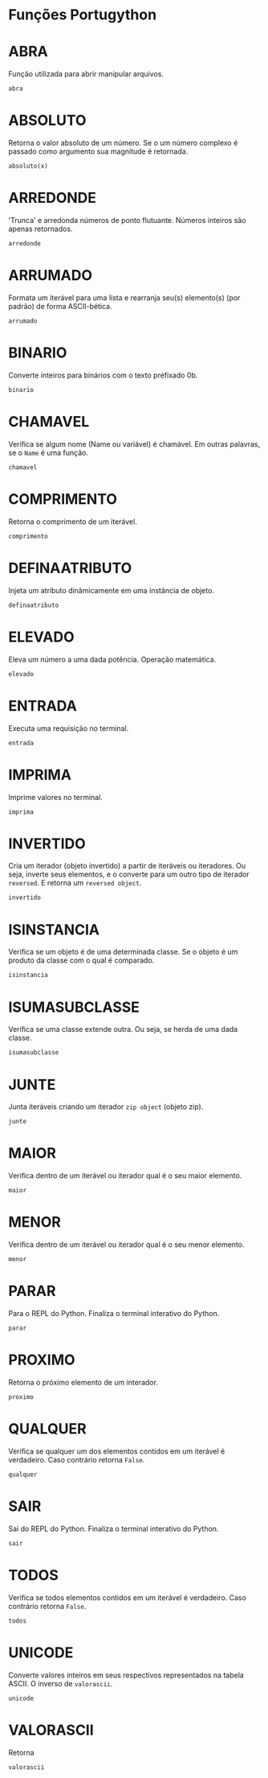 # Funções Portugython


# ABRA
Função utilizada para abrir manipular arquivos.
```
abra
```

# ABSOLUTO
Retorna o valor absoluto de um número. Se o um número complexo é passado como argumento sua magnitude é retornada.
```
absoluto(x)

```

# ARREDONDE
'Trunca' e arredonda números de ponto flutuante. Números inteiros são apenas retornados.
```
arredonde
```

# ARRUMADO
Formata um iterável para uma lista e rearranja seu(s) elemento(s) (por padrão) de forma ASCII-bética.  
```
arrumado
```

# BINARIO
Converte inteiros para binários com o texto préfixado 0b.
```
binario
```

# CHAMAVEL
Verifica se algum nome (Name ou variável) é chamável. Em outras palavras, se o `Name` é uma função.  
```
chamavel
```

# COMPRIMENTO
Retorna o comprimento de um iterável.
```
comprimento
```

# DEFINAATRIBUTO
Injeta um atributo dinâmicamente em uma instância de objeto.
```
definaatributo
```

# ELEVADO
Eleva um número a uma dada potência. Operação matemática.
```
elevado
```

# ENTRADA
Executa uma requisição no terminal.
```
entrada
```

# IMPRIMA
Imprime valores no terminal.
```
imprima
```

# INVERTIDO
Cria um iterador (objeto invertido) a partir de iteráveis ou iteradores. Ou seja, inverte seus elementos,
e o converte para um outro tipo de iterador `reversed`. E retorna um `reversed object`.
```
invertido
```

# ISINSTANCIA
Verifica se um objeto é de uma determinada classe. Se o objeto é um produto da classe com o qual é comparado.
```
isinstancia
```

# ISUMASUBCLASSE
Verifica se uma classe extende outra. Ou seja, se herda de uma dada classe.
```
isumasubclasse
```

# JUNTE
Junta iteráveis criando um iterador `zip object` (objeto zip).
```
junte
```

# MAIOR
Verifica dentro de um iterável ou iterador qual é o seu maior elemento.
```
maior
```

# MENOR
Verifica dentro de um iterável ou iterador qual é o seu menor elemento.
```
menor
```

# PARAR
Para o REPL do Python. Finaliza o terminal interativo do Python.
```
parar
```

# PROXIMO
Retorna o próximo elemento de um interador.
```
proximo
```

# QUALQUER
Verifica se qualquer um dos elementos contidos em um iterável é verdadeiro. Caso contrário retorna `False`.
```
qualquer
```

# SAIR
Sai do REPL do Python. Finaliza o terminal interativo do Python.
```
sair
```

# TODOS
Verifica se todos elementos contidos em um iterável é verdadeiro. Caso contrário retorna `False`.
```
todos
```

# UNICODE
Converte valores inteiros em seus respectivos representados na tabela ASCII. O inverso de `valorascii`.
```
unicode
```

# VALORASCII
Retorna 
```
valorascii
```